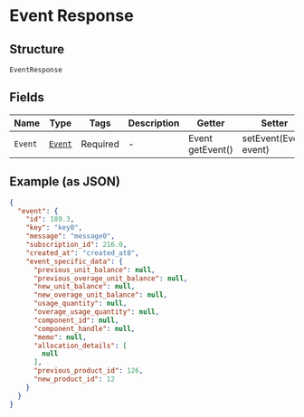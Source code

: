 
# Event Response

## Structure

`EventResponse`

## Fields

| Name | Type | Tags | Description | Getter | Setter |
|  --- | --- | --- | --- | --- | --- |
| `Event` | [`Event`](../../doc/models/event.md) | Required | - | Event getEvent() | setEvent(Event event) |

## Example (as JSON)

```json
{
  "event": {
    "id": 189.3,
    "key": "key0",
    "message": "message0",
    "subscription_id": 216.0,
    "created_at": "created_at8",
    "event_specific_data": {
      "previous_unit_balance": null,
      "previous_overage_unit_balance": null,
      "new_unit_balance": null,
      "new_overage_unit_balance": null,
      "usage_quantity": null,
      "overage_usage_quantity": null,
      "component_id": null,
      "component_handle": null,
      "memo": null,
      "allocation_details": [
        null
      ],
      "previous_product_id": 126,
      "new_product_id": 12
    }
  }
}
```

